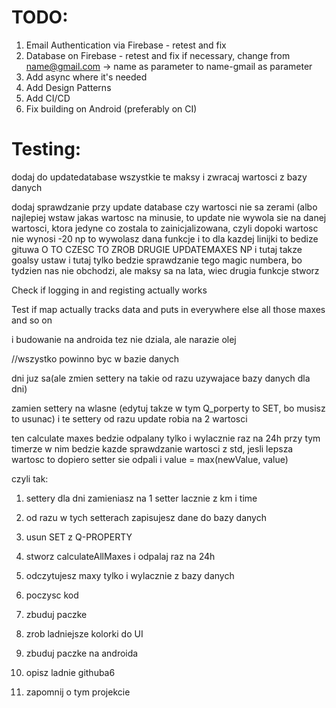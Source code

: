 # TODO:
1. Email Authentication via Firebase - retest and fix
2. Database on Firebase - retest and fix if necessary, change from name@gmail.com -> name as parameter to name-gmail as parameter
3. Add async where it's needed
4. Add Design Patterns 
5. Add CI/CD
6. Fix building on Android (preferably on CI)



# Testing:

dodaj do updatedatabase wszystkie te maksy i zwracaj wartosci z bazy danych

dodaj sprawdzanie przy update database czy wartosci nie sa zerami (albo najlepiej wstaw jakas wartosc na minusie, to update nie wywola sie
na danej wartosci, ktora jedyne co zostala to zainicjalizowana, czyli dopoki wartosc nie wynosi -20 np to wywolasz dana funkcje i to dla kazdej linijki
to bedize gituwa O TO CZESC TO ZROB DRUGIE UPDATEMAXES NP i tutaj takze goalsy ustaw i tutaj tylko bedzie sprawdzanie tego magic numbera, bo tydzien nas nie
obchodzi, ale maksy sa na lata, wiec drugia funkcje stworz


Check if logging in and registing actually works

Test if map actually tracks data and puts in everywhere else all those maxes and so on


i budowanie na androida tez nie dziala, ale narazie olej






//wszystko powinno byc w bazie danych

dni juz sa(ale zmien settery na takie od razu uzywajace bazy danych dla dni)


zamien settery na wlasne (edytuj takze w tym Q_porperty to SET, bo musisz to usunac)
i te settery od razu update robia na 2 wartosci


ten calculate maxes bedzie odpalany tylko i wylacznie raz na 24h przy tym timerze
w nim bedzie kazde sprawdzanie wartosci z std, jesli lepsza wartosc to dopiero setter sie odpali i value = max(newValue, value)


czyli tak:

1. settery dla dni zamieniasz na 1 setter lacznie z km i time
2. od razu w tych setterach zapisujesz dane do bazy danych
3. usun SET z   Q-PROPERTY

1. stworz calculateAllMaxes i odpalaj raz na 24h
2. odczytujesz maxy tylko i wylacznie z bazy danych


1. poczysc kod
2. zbuduj paczke
3. zrob ladniejsze kolorki do UI
4. zbuduj paczke na androida 
5. opisz ladnie githuba6
6. zapomnij o tym projekcie